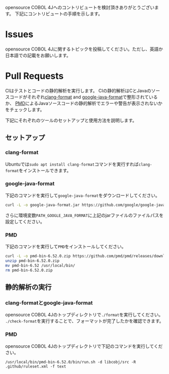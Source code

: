 opensource COBOL 4Jへのコントリビュートを検討頂きありがとうございます。
下記にコントリビュートの手順を示します。

# Issues

opensource COBOL 4Jに関するトピックを投稿してください。ただし、英語か日本語での記載をお願いします。

# Pull Requests
CIはテストとコードの静的解析を実行します。
CIの静的解析はCとJavaのソースコードがそれぞれ[clang-format](https://clang.llvm.org/docs/ClangFormat.html) and [google-java-format](https://github.com/google/google-java-format)で整形されているか、
[PMD](https://pmd.github.io/)によるJavaソースコードの静的解析でエラーや警告が表示されないかをチェックします。

下記にそれぞれのツールのセットアップと使用方法を説明します。

## セットアップ

### clang-format

Ubuntuでは`sudo apt install clang-format`コマンドを実行すれば`clang-format`をインストールできます。

### google-java-format

下記のコマンドを実行して`google-java-format`をダウンロードしてください。
```sh
curl -L -o google-java-format.jar https://github.com/google/google-java-format/releases/download/v1.15.0/google-java-format-1.15.0-all-deps.jar
```
さらに環境変数`PATH_GOOGLE_JAVA_FORMAT`に上記のjarファイルのファイルパスを設定してください。

### PMD

下記のコマンドを実行して`PMD`をインストールしてください。
```sh
curl -L -o pmd-bin-6.52.0.zip https://github.com/pmd/pmd/releases/download/pmd_releases%2F6.52.0/pmd-bin-6.52.0.zip
unzip pmd-bin-6.52.0.zip
mv pmd-bin-6.52 /usr/local/bin/
rm pmd-bin-6.52.0.zip
```

## 静的解析の実行

### clang-formatとgoogle-java-format

opensource COBOL 4Jのトップディレクトリで`./format`を実行してください。
`./check-format`を実行することで、フォーマットが完了したかを確認できます。

### PMD

opensource COBOL 4Jのトップディレクトリで下記のコマンドを実行してください。
```
/usr/local/bin/pmd-bin-6.52.0/bin/run.sh -d libcobj/src -R .github/ruleset.xml -f text
```
